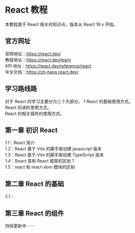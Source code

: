 # React 教程

本教程属于 React 相关的知识点。版本从 React 18.x 开始。

## 官方网址

官网地址：https://react.dev/  
教程地址：https://react.dev/learn  
API  地址：https://react.dev/reference/react  
中文文档：https://zh-hans.react.dev/  



## 学习路线路

对于 React 的学习主要分为三个大部分。  1
React 的基础使用方式。  
React 的进阶使用方式。  
React 的相关插件的使用方式。  

## 第一章 初识 React

1.1：React 简介  
1.2：React 基于 Vite 的脚手架创建 javascript 版本  
1.3：React 基于 Vite 的脚手架创建 TypeScript 版本  
1.4：React 库和 React 框架的区别？  
1.5：react 和 react-dom 模块的区别  

## 第二章 React 的基础

2.1：

## 第三章 React 的组件



持续更新中 ······
